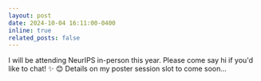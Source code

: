 ```yaml
---
layout: post
date: 2024-10-04 16:11:00-0400
inline: true
related_posts: false
---
```


I will be attending NeurIPS in-person this year. Please come say hi if you'd like to chat! :sparkles: :blush: Details on my poster session slot to come soon... 